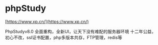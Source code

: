# phpStudy
[https://www.xp.cn/](https://www.xp.cn/)

PhpStudyv8.0
全面重构，全新UI，让天下没有难配的服务器环境
十二年公益，初心不改，ssl证书配置，php多版本共存，FTP管理，redis等